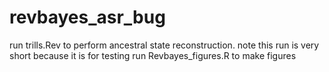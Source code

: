 # revbayes_asr_bug

run trills.Rev to perform ancestral state reconstruction. note this run is very short because it is for testing
run Revbayes_figures.R to make figures
